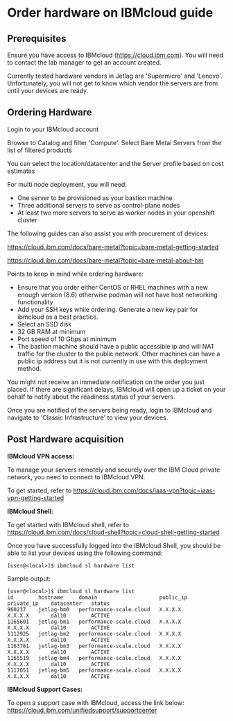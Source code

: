 # Order hardware on IBMcloud guide

## Prerequisites

Ensure you have access to IBMcloud (https://cloud.ibm.com). You will need to contact the lab manager to get an account created.

Currently tested hardware vendors in Jetlag are 'Supermicro' and 'Lenovo'. Unfortunately, you will not get to know which vendor the servers are from until your devices are ready.


## Ordering Hardware

Login to your IBMcloud account

Browse to Catalog and filter 'Compute'. Select Bare Metal Servers from the list of filtered products

You can select the location/datacenter and the Server profile based on cost estimates

For multi node deployment, you will need:

* One server to be provisioned as your bastion machine
* Three additional servers to serve as control-plane nodes
* At least two more servers to serve as worker nodes in your openshift cluster

The following guides can also assist you with procurement of devices:

https://cloud.ibm.com/docs/bare-metal?topic=bare-metal-getting-started

https://cloud.ibm.com/docs/bare-metal?topic=bare-metal-about-bm

Points to keep in mind while ordering hardware:

* Ensure that you order either CentOS or RHEL machines with a new enough version (8.6) otherwise podman will not have host networking functionality
* Add your SSH keys while ordering. Generate a new key pair for ibmcloud as a best practice.
* Select an SSD disk
* 32 GB RAM at minimum
* Port speed of 10 Gbps at minimum
* The bastion machine should have a public accessible ip and will NAT traffic for the cluster to the public network. Other machines can have a public ip address but it is not currently in use with this deployment method.

You might not receive an immediate notification on the order you just placed.
If there are significant delays, IBMcloud will open up a ticket on your behalf to notify about the readiness status of your servers.

Once you are notified of the servers being ready, login to IBMcloud and navigate to 'Classic Infrastructure' to view your devices.


## Post Hardware acquisition

**IBMcloud VPN access:**

To manage your servers remotely and securely over the IBM Cloud private network, you need to connect to IBMcloud VPN.

To get started, refer to https://cloud.ibm.com/docs/iaas-vpn?topic=iaas-vpn-getting-started

**IBMcloud Shell:**

To get started with IBMcloud shell, refer to https://cloud.ibm.com/docs/cloud-shell?topic=cloud-shell-getting-started

Once you have successfully logged into the IBMcloud Shell, you should be able to list  your devices using the following command:

```console
[user@<local>]$ ibmcloud sl hardware list
```

Sample output:

```console
[user@<local>]$ ibmcloud sl hardware list
id        hostname     domain                    public_ip        private_ip    datacenter   status
960237    jetlag-bm0   performance-scale.cloud   X.X.X.X          X.X.X.X       dal10        ACTIVE
1165601   jetlag-bm1   performance-scale.cloud   X.X.X.X          X.X.X.X       dal10        ACTIVE
1112925   jetlag-bm2   performance-scale.cloud   X.X.X.X          X.X.X.X       dal10        ACTIVE
1163781   jetlag-bm3   performance-scale.cloud   X.X.X.X          X.X.X.X       dal10        ACTIVE
1165519   jetlag-bm4   performance-scale.cloud   X.X.X.X          X.X.X.X       dal10        ACTIVE
1117051   jetlag-bm5   performance-scale.cloud   X.X.X.X          X.X.X.X       dal10        ACTIVE
```

**IBMcloud Support Cases:**

To open a support case with IBMcloud, access the link below:
https://cloud.ibm.com/unifiedsupport/supportcenter
